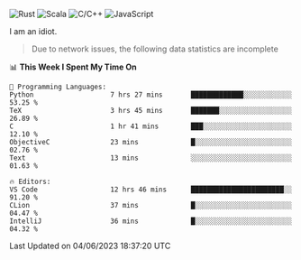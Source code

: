 ![Rust](https://img.shields.io/badge/Rust-000000?style=flat-square&logo=rust&logoColor=white)
![Scala](https://img.shields.io/badge/Scala-DC322F?style=flat-square&logo=Scala)
![C/C++](https://img.shields.io/badge/C++-00599c?style=flat-square&logo=C%2B%2B)
![JavaScript](https://img.shields.io/badge/JavaScript-323330?style=flat-square&logo=javascript&logoColor=F7DF1E)

I am an idiot.

> Due to network issues, the following data statistics are incomplete

<!--START_SECTION:waka-->
📊 **This Week I Spent My Time On** 

```text
💬 Programming Languages: 
Python                   7 hrs 27 mins       █████████████░░░░░░░░░░░░   53.25 % 
TeX                      3 hrs 45 mins       ███████░░░░░░░░░░░░░░░░░░   26.89 % 
C                        1 hr 41 mins        ███░░░░░░░░░░░░░░░░░░░░░░   12.10 % 
ObjectiveC               23 mins             █░░░░░░░░░░░░░░░░░░░░░░░░   02.76 % 
Text                     13 mins             ░░░░░░░░░░░░░░░░░░░░░░░░░   01.63 % 

🔥 Editors: 
VS Code                  12 hrs 46 mins      ███████████████████████░░   91.20 % 
CLion                    37 mins             █░░░░░░░░░░░░░░░░░░░░░░░░   04.47 % 
IntelliJ                 36 mins             █░░░░░░░░░░░░░░░░░░░░░░░░   04.32 % 
```


 Last Updated on 04/06/2023 18:37:20 UTC
<!--END_SECTION:waka-->
